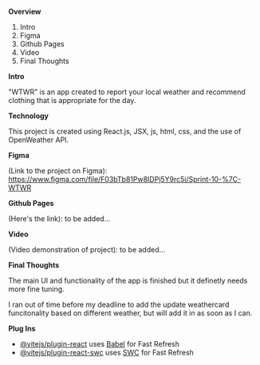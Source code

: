 **Overview**

1. Intro
2. Figma
3. Github Pages
4. Video
5. Final Thoughts

**Intro**

"WTWR" is an app created to report your local weather and recommend clothing that is appropriate for the day.

**Technology**

This project is created using React.js, JSX, js, html, css, and the use of OpenWeather API.

**Figma**

(Link to the project on Figma): https://www.figma.com/file/F03bTb81Pw8IDPj5Y9rc5i/Sprint-10-%7C-WTWR

**Github Pages**

(Here's the link): to be added...

**Video**

(Video demonstration of project): to be added...

**Final Thoughts**

The main UI and functionality of the app is finished but it definetly needs more fine tuning.

I ran out of time before my deadline to add the update weathercard funcitonality based on different weather, but will add it in as soon as I can.

**Plug Ins**

- [@vitejs/plugin-react](https://github.com/vitejs/vite-plugin-react/blob/main/packages/plugin-react/README.md) uses [Babel](https://babeljs.io/) for Fast Refresh
- [@vitejs/plugin-react-swc](https://github.com/vitejs/vite-plugin-react-swc) uses [SWC](https://swc.rs/) for Fast Refresh
